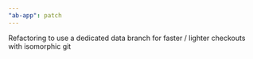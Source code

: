 ```yaml
---
"ab-app": patch
---
```


Refactoring to use a dedicated data branch for faster / lighter checkouts with isomorphic git
